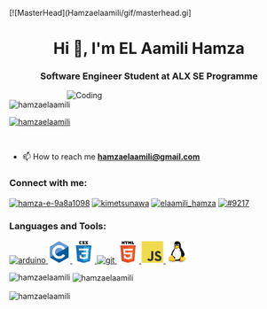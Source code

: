 [![MasterHead](Hamzaelaamili/gif/masterhead.gi]
<h1 align="center">Hi 👋, I'm EL Aamili Hamza</h1>
<h3 align="center">Software Engineer Student at ALX SE Programme</h3>
 <img align="right" alt="Coding" width="400" src="https://www.chawtechsolutions.com/wp-content/uploads/2019/03/developer.gif")
<p align="left"> <img src="https://komarev.com/ghpvc/?username=hamzaelaamili&label=Profile%20views&color=0e75b6&style=flat" alt="hamzaelaamili" /> </p>

<p align="left"> <a href="https://github.com/ryo-ma/github-profile-trophy"><img src="https://github-profile-trophy.vercel.app/?username=hamzaelaamili" alt="hamzaelaamili" /></a> </p>

<p align="left"> <a href="https://twitter.com/" target="blank"><img src="https://img.shields.io/twitter/follow/?logo=twitter&style=for-the-badge" alt="" /></a> </p>

- 📫 How to reach me **hamzaelaamili@gmail.com**

<h3 align="left">Connect with me:</h3>
<p align="left">
<a href="https://linkedin.com/in/hamza-e-9a8a1098" target="blank"><img align="center" src="https://raw.githubusercontent.com/rahuldkjain/github-profile-readme-generator/master/src/images/icons/Social/linked-in-alt.svg" alt="hamza-e-9a8a1098" height="30" width="40" /></a>
<a href="https://fb.com/kimetsunawa" target="blank"><img align="center" src="https://raw.githubusercontent.com/rahuldkjain/github-profile-readme-generator/master/src/images/icons/Social/facebook.svg" alt="kimetsunawa" height="30" width="40" /></a>
<a href="https://instagram.com/elaamili_hamza" target="blank"><img align="center" src="https://raw.githubusercontent.com/rahuldkjain/github-profile-readme-generator/master/src/images/icons/Social/instagram.svg" alt="elaamili_hamza" height="30" width="40" /></a>
<a href="https://discord.gg/#9217" target="blank"><img align="center" src="https://raw.githubusercontent.com/rahuldkjain/github-profile-readme-generator/master/src/images/icons/Social/discord.svg" alt="#9217" height="30" width="40" /></a>
</p>

<h3 align="left">Languages and Tools:</h3>
<p align="left"> <a href="https://www.arduino.cc/" target="_blank" rel="noreferrer"> <img src="https://cdn.worldvectorlogo.com/logos/arduino-1.svg" alt="arduino" width="40" height="40"/> </a> <a href="https://www.cprogramming.com/" target="_blank" rel="noreferrer"> <img src="https://raw.githubusercontent.com/devicons/devicon/master/icons/c/c-original.svg" alt="c" width="40" height="40"/> </a> <a href="https://www.w3schools.com/css/" target="_blank" rel="noreferrer"> <img src="https://raw.githubusercontent.com/devicons/devicon/master/icons/css3/css3-original-wordmark.svg" alt="css3" width="40" height="40"/> </a> <a href="https://git-scm.com/" target="_blank" rel="noreferrer"> <img src="https://www.vectorlogo.zone/logos/git-scm/git-scm-icon.svg" alt="git" width="40" height="40"/> </a> <a href="https://www.w3.org/html/" target="_blank" rel="noreferrer"> <img src="https://raw.githubusercontent.com/devicons/devicon/master/icons/html5/html5-original-wordmark.svg" alt="html5" width="40" height="40"/> </a> <a href="https://developer.mozilla.org/en-US/docs/Web/JavaScript" target="_blank" rel="noreferrer"> <img src="https://raw.githubusercontent.com/devicons/devicon/master/icons/javascript/javascript-original.svg" alt="javascript" width="40" height="40"/> </a> <a href="https://www.linux.org/" target="_blank" rel="noreferrer"> <img src="https://raw.githubusercontent.com/devicons/devicon/master/icons/linux/linux-original.svg" alt="linux" width="40" height="40"/> </a> </p>

<p><img align="left" src="https://github-readme-stats.vercel.app/api/top-langs?username=hamzaelaamili&show_icons=true&locale=en&layout=compact" alt="hamzaelaamili" /></p>

<p>&nbsp;<img align="center" src="https://github-readme-stats.vercel.app/api?username=hamzaelaamili&show_icons=true&locale=en" alt="hamzaelaamili" /></p>

<p><img align="center" src="https://github-readme-streak-stats.herokuapp.com/?user=hamzaelaamili&" alt="hamzaelaamili" /></p>
